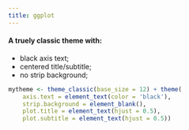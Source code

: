```yaml
---
title: ggplot
---
```


#### A truely classic theme with:
- black axis text;
- centered title/subtitle;
- no strip background;

```r
mytheme <- theme_classic(base_size = 12) + theme(
    axis.text = element_text(color = 'black'),
    strip.background = element_blank(),
    plot.title = element_text(hjust = 0.5),
    plot.subtitle = element_text(hjust = 0.5))
```
